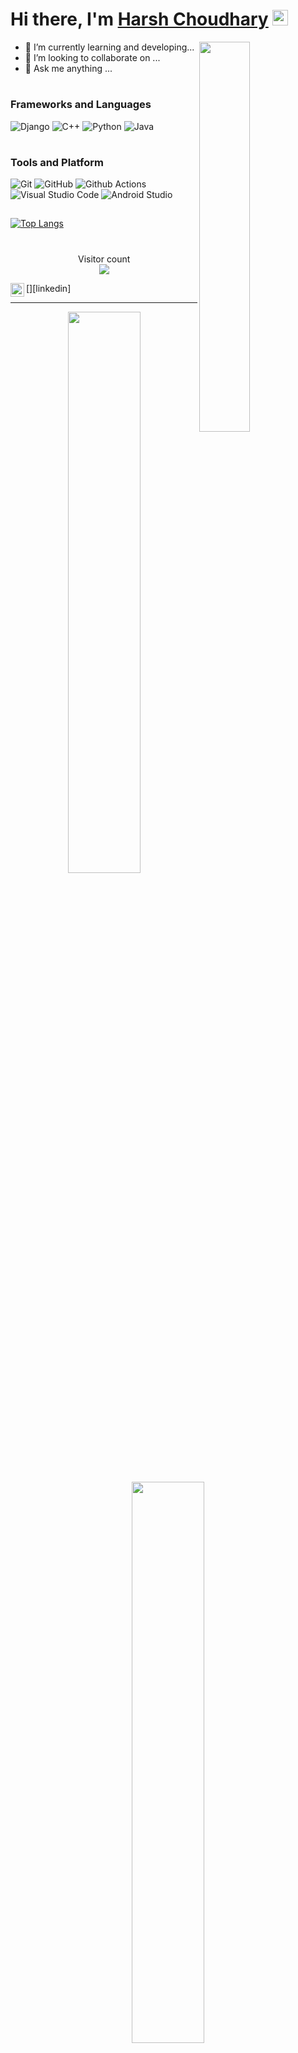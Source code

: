 # Hi there, I'm [Harsh Choudhary](https://github.com/HarshKumarChoudary) <img src="https://github.com/himanshusharma89/himanshusharma89/blob/master/Hi.gif" width="25px">
<img align="right" src="https://github.com/Giphy/GiphyAPI/blob/master/api_giphy_header.gif" width="40%"/>


- 🌱 I’m currently learning and developing... 
- 👯 I’m looking to collaborate on ...
- 💬 Ask me anything ...


#
### Frameworks and Languages
![Django](https://img.shields.io/badge/Django-092E20?style=flat-square&logo=Django&logoColor=white)
![C++](https://img.shields.io/badge/C++-649ad2?style=flat-square&logo=c%2B%2B&logoColor=white)
![Python](https://img.shields.io/badge/Python-3776AB?style=flat-square&logo=Python&logoColor=white)
![Java](https://img.shields.io/badge/Java-ea2d2f?style=flat-square&logo=java&logoColor=ffffff) 
#
### Tools and Platform
![Git](https://img.shields.io/badge/Git-F05032?style=flat-square&logo=Git&logoColor=white)
![GitHub](https://img.shields.io/badge/GitHub-181717?style=flat-square&logo=github)
![Github Actions](https://img.shields.io/badge/Github_Actions-2088FF?style=flat-square&logo=Github-Actions&logoColor=ffffff)
![Visual Studio Code](https://img.shields.io/badge/Visual_Studio_Code-007ACC?style=flat-square&logo=Visual-Studio-Code&logoColor=white)
![Android Studio](https://img.shields.io/badge/Android_Studio-3DDC84?style=flat-square&logo=Android-Studio&logoColor=ffffff)

##

[![Top Langs](https://github-readme-stats.vercel.app/api/top-langs/?username=HarshKumarChoudary&layout=compact)](https://github.com//HarshKumarChoudary/github-readme-stats)

#
<p align="center"> 
  Visitor count<br>
  <img src="https://profile-counter.glitch.me//HarshKumarChoudary/count.svg" />
</p>

[<img align="left" alt="Harsh | LinkedIn" width="22px" src="https://cdn.jsdelivr.net/npm/simple-icons@v3/icons/linkedin.svg" />][linkedin]

<hr>

<p align="center">
  <img width="48%" src="https://github-readme-stats.vercel.app/api?username=HarshKumarChoudary&show_icons=true&theme=jolly&hide_border=true" />
  <img width="48%" src="https://github-readme-streak-stats.herokuapp.com/?user=HarshKumarChoudary&theme=jolly&hide_border=true" />
</p>
---
[linkedin]:https://www.linkedin.com/in/harsh-kumar-choudhary-64228118b/











































<!---
HarshKumarChoudary/HarshKumarChoudary is a ✨ special ✨ repository because its `README.md` (this file) appears on your GitHub profile.
You can click the Preview link to take a looat your changes.
--->
